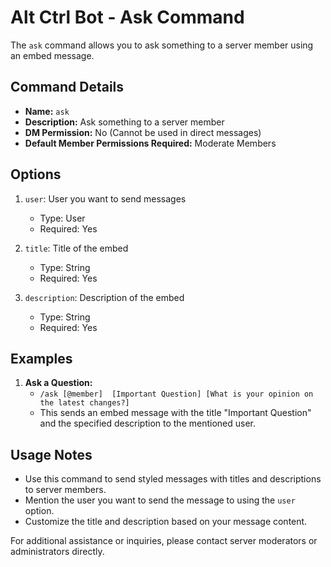 # Alt Ctrl Bot - Ask Command

The `ask` command allows you to ask something to a server member using an embed message.

## Command Details

-   **Name:** `ask`
-   **Description:** Ask something to a server member
-   **DM Permission:** No (Cannot be used in direct messages)
-   **Default Member Permissions Required:** Moderate Members

## Options

1. `user`: User you want to send messages

    - Type: User
    - Required: Yes

2. `title`: Title of the embed

    - Type: String
    - Required: Yes

3. `description`: Description of the embed
    - Type: String
    - Required: Yes

## Examples

1. **Ask a Question:**
    - `/ask [@member]  [Important Question] [What is your opinion on the latest changes?]`
    - This sends an embed message with the title "Important Question" and the specified description to the mentioned user.

## Usage Notes

-   Use this command to send styled messages with titles and descriptions to server members.
-   Mention the user you want to send the message to using the `user` option.
-   Customize the title and description based on your message content.

For additional assistance or inquiries, please contact server moderators or administrators directly.
